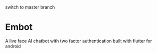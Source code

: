 switch to master branch
# Embot
A live face AI chatbot with two factor authentication built with flutter for android
